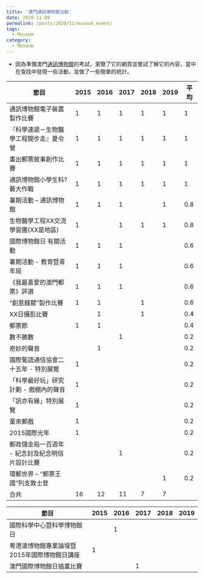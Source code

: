 ```yaml
---
title: '澳門通訊博物館活動'
date: 2020-11-09
permalink: /posts/2020/11/museum_event/
tags:
  - Museum
category:
  - Museum
---
```



- 因為準備澳門[通訊博物館](http://www.cmm.gov.mo/chi/main.html)的考試，瀏覽了它的網頁並嘗試了解它的內容，當中在查找中發現一些活動，並做了一些簡單的統計。



|  節目             |2015|2016|2017|2018|2019|平均 |
|-------------------------|----|----|----|----|----|---|
|通訊博物館電子裝置製作比賽            |1   |1   |1   |1   |1   |1  |
|『科學速遞－生物醫學工程開步走』夏令營      |1   |1   |1   |1   |1   |1  |
|畫出郵票故事創作比賽               |1   |1   |1   |1   |1   |1  |
|通訊博物館小學生科?藝大作戰           |1   |1   |1   |1   |1   |1  |
|暑期活動 – 通訊博物館             |1   |1   |1   |    |1   |0.8|
|生物醫學工程XX交流學習團(XX是地區)     |1   |    |1   |1   |1   |0.8|
|國際博物館日 有關活動              |1   |1   |1   |    |    |0.6|
|暑期活動 - 教育暨青年局            |1   |1   |1   |    |    |0.6|
|《我最喜愛的澳門郵票》評選            |1   |1   |1   |    |    |0.6|
|“創意錢罌”製作比賽               |1   |1   |    |1   |    |0.6|
|XX日攝影比賽                  |    |1   |    |1   |    |0.4|
|郵票節                      |1   |1   |    |    |    |0.4|
|數不勝數                     |    |    |1   |    |    |0.2|
|奇妙的聲音                    |    |1   |    |    |    |0.2|
|國際葡語通信協會二十五年 - 特別展覽      |1   |    |    |    |    |0.2|
|「科學最好玩」研究計劃 - 戲棚內的聲音     |1   |    |    |    |    |0.2|
|「訊亦有緣」特別展覽               |1   |    |    |    |    |0.2|
|童來郵戲                     |1   |    |    |    |    |0.2|
|2015國際光年                 |1   |    |    |    |    |0.2|
|郵政儲金局一百週年 - 紀念封及紀念明信片設計比賽|    |    |1   |    |    |0.2|
|環郵世界 – “郵票王國”列支敦士登       |    |    |    |    |1   |0.2|
| 合共                       |16  |12  |11  |7   |7   |   |




|節目                    |2015|2016|2017|2018|2019|
|-------------------------|----|----|----|----|----|
|國際科學中心暨科學博物館日            |    |1   |    |    |    |
|粵港澳博物館專業論壇暨2015年國際博物館日講座 |1   |    |    |    |    |
|澳門國際博物館日插畫比賽             |    |    |1   |    |    |   |